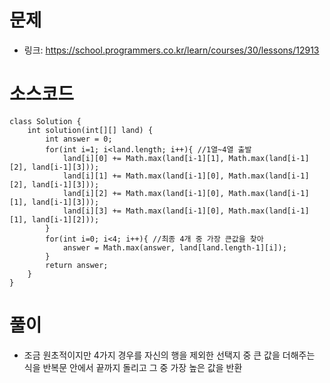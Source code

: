 # 문제
- 링크: 
<https://school.programmers.co.kr/learn/courses/30/lessons/12913>

# 소스코드
```
class Solution {
    int solution(int[][] land) {
        int answer = 0;
        for(int i=1; i<land.length; i++){ //1열~4열 출발
            land[i][0] += Math.max(land[i-1][1], Math.max(land[i-1][2], land[i-1][3]));
            land[i][1] += Math.max(land[i-1][0], Math.max(land[i-1][2], land[i-1][3]));
            land[i][2] += Math.max(land[i-1][0], Math.max(land[i-1][1], land[i-1][3]));
            land[i][3] += Math.max(land[i-1][0], Math.max(land[i-1][1], land[i-1][2]));
        }
        for(int i=0; i<4; i++){ //최종 4개 중 가장 큰값을 찾아
            answer = Math.max(answer, land[land.length-1][i]);    
        }
        return answer;
    }
}
```
# 풀이
- 조금 원초적이지만 4가지 경우를 자신의 행을 제외한 선택지 중 큰 값을 더해주는 식을 반복문 안에서 끝까지 돌리고 그 중 가장 높은 값을 반환
